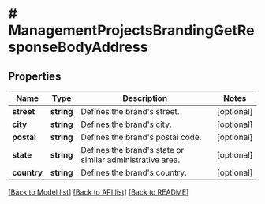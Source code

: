 # # ManagementProjectsBrandingGetResponseBodyAddress

## Properties

Name | Type | Description | Notes
------------ | ------------- | ------------- | -------------
**street** | **string** | Defines the brand&#39;s street. | [optional]
**city** | **string** | Defines the brand&#39;s city. | [optional]
**postal** | **string** | Defines the brand&#39;s postal code. | [optional]
**state** | **string** | Defines the brand&#39;s state or similar administrative area. | [optional]
**country** | **string** | Defines the brand&#39;s country. | [optional]

[[Back to Model list]](../../README.md#models) [[Back to API list]](../../README.md#endpoints) [[Back to README]](../../README.md)

